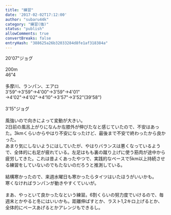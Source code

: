 ```yaml
---
title: "練習"
date: '2017-02-02T17:12:00'
author: "subaru44k"
category: "練習(強)"
status: "publish"
allowComments: true
convertBreaks: false
entryHash: "388625a26b32033284d8fe1af318384a"
---
```

20'07"ジョグ<br>
<br>
200m<br>
46"4<br>
<br>
多摩川、ランパン、エアロ<br>
3'59"→3'59"→4'00"→3'59"→4'01"<br>
→4'02"→4'02"→4'10"→3'57"→3'52"(39'58")<br>
<br>
3'15"ジョグ<br>
<br>
風強いので向きによって変動が大きい。<br>
2日前の風呂上がりになんか左膝外が伸びたなと感じていたので、不安はあった。3kmくらいからやはり不安になったけど、最後まで不安で終わったから良かった。<br>
あまり気にしないようにはしていたが、やはりバランスは悪くなっているようで、全体的に右足が疲れている。左足はもも裏の蹴り上げに使う筋肉が途中から疲労してきた。これは昔よくあったやつで、実践的なペースで5km以上持続させる練習をしていないのでもたないのだろうと推測している。<br>
<br>
結構寒かったので、来週水曜日も寒かったらタイツはいたほうがいいかも。<br>
寒くなければランパンが動きやすくていいが。<br>
<br>
まあ、やっといて良かったなという練習。6割くらいの努力度でいけるので、毎週末とかやると冬にはいいかも。距離伸ばすとか、ラスト1,2キロ上げるとか、全体的にペースあげるとかアレンジもできるし。
